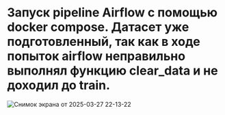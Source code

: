 # Запуск pipeline Airflow с помощью docker compose. Датасет уже подготовленный, так как в ходе попыток airflow неправильно выполнял функцию clear_data и не доходил до train. 
![Снимок экрана от 2025-03-27 22-13-22](https://github.com/user-attachments/assets/45aed532-fcf7-4390-a84e-3580d6044041)
